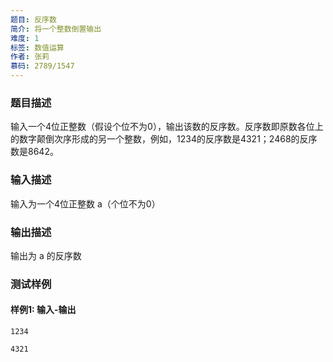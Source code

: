 ```yaml
---
题目: 反序数
简介: 将一个整数倒置输出
难度: 1
标签: 数值运算
作者: 张莉
慕码: 2789/1547
---
```


### 题目描述

输入一个4位正整数（假设个位不为0），输出该数的反序数。反序数即原数各位上的数字颠倒次序形成的另一个整数，例如，1234的反序数是4321；2468的反序数是8642。

### 输入描述

输入为一个4位正整数 a（个位不为0）

### 输出描述

输出为 a 的反序数

### 测试样例

#### 样例1: 输入-输出

```
1234
```

```
4321
```


